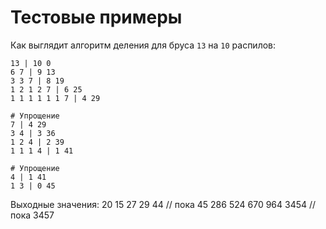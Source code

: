 # Тестовые примеры

Как выглядит алгоритм деления для бруса `13` на `10` распилов:

```
13 | 10 0
6 7 | 9 13
3 3 7 | 8 19
1 2 1 2 7 | 6 25
1 1 1 1 1 1 7 | 4 29

# Упрощение
7 | 4 29
3 4 | 3 36
1 2 4 | 2 39
1 1 1 4 | 1 41

# Упрощение
4 | 1 41
1 3 | 0 45
```

Выходные значения:
20
15
27
29
44 // пока 45
286
524
670
964
3454 // пока 3457
